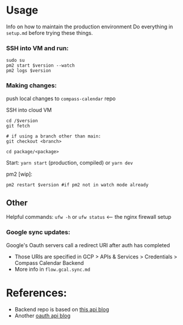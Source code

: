# Usage

Info on how to maintain the production environment
Do everything in `setup.md` before trying these things.

### SSH into VM and run:

```
sudo su
pm2 start $version --watch
pm2 logs $version
```

### Making changes:

push local changes to `compass-calendar` repo

SSH into cloud VM

```
cd /$version
git fetch

# if using a branch other than main:
git checkout <branch>

cd package/<package>
```

Start: `yarn start` (production, compiled) or `yarn dev`

pm2 [wip]:

```
pm2 restart $version #if pm2 not in watch mode already
```

## Other

Helpful commands: `ufw -h` or `ufw status` <-- the nginx firewall setup

### Google sync updates:

Google's Oauth servers call a redirect URI after auth has completed

- Those URIs are specified in GCP > APIs & Services > Credentials > Compass Calendar Backend
- More info in `flow.gcal.sync.md`

# References:

- Backend repo is based on [this api blog](https://www.toptal.com/express-js/nodejs-typescript-rest-api-pt-1)
- Another [oauth api blog](https://auth0.com/blog/node-js-and-typescript-tutorial-build-a-crud-api/)
